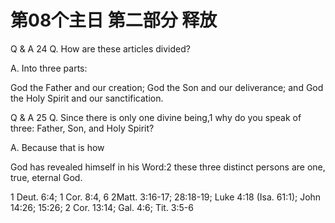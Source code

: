 # 第08个主日 第二部分 释放

Q & A 24
Q. How are these articles divided?

A. Into three parts:

God the Father and our creation;
God the Son and our deliverance;
and God the Holy Spirit and our sanctification.

Q & A 25
Q. Since there is only one divine being,1
why do you speak of three:
Father, Son, and Holy Spirit?

A. Because that is how

God has revealed himself in his Word:2
these three distinct persons
are one, true, eternal God.

1 Deut. 6:4; 1 Cor. 8:4, 6
2Matt. 3:16-17; 28:18-19; Luke 4:18 (Isa. 61:1); John 14:26; 15:26; 2 Cor. 13:14; Gal. 4:6; Tit. 3:5-6